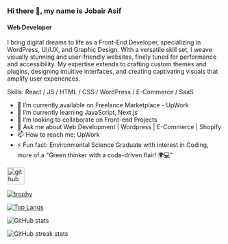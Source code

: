 ### Hi there 👋, my name is Jobair Asif
#### Web Developer

I bring digital dreams to life as a Front-End Developer, specializing in WordPress, UI/UX, and Graphic Design. With a versatile skill set, I weave visually stunning and user-friendly websites, finely tuned for performance and accessibility. My expertise extends to crafting custom themes and plugins, designing intuitive interfaces, and creating captivating visuals that amplify user experiences.

Skills: React / JS / HTML / CSS / WordPress / E-Commerce / SaaS

- 🔭 I’m currently available on Freelance Marketplace - UpWork 
- 🌱 I’m currently learning JavaScript, Next.js
- 👯 I’m looking to collaborate on Front-end Projects 
- 💬 Ask me about Web Development | Wordpress | E-Commerce | Shopify 
- 📫 How to reach me: UpWork
- ⚡ Fun fact: Environmental Science Graduate with interest in Coding, more of a  "Green thinker with a code-driven flair! 🌍💻" 


[<img src='https://cdn.jsdelivr.net/npm/simple-icons@3.0.1/icons/github.svg' alt='github' height='40'>](https://github.com/jobairasif) 

[![trophy](https://github-profile-trophy.vercel.app/?username=jobairasif)](https://github.com/ryo-ma/github-profile-trophy)

[![Top Langs](https://github-readme-stats.vercel.app/api/top-langs/?username=jobairasif)](https://github.com/anuraghazra/github-readme-stats)

![GitHub stats](https://github-readme-stats.vercel.app/api?username=jobairasif&show_icons=true)  


![GitHub streak stats](https://streak-stats.demolab.com/?user=jobairasif)  

